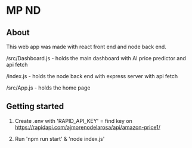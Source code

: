 # MP ND

## About

This web app was made with react front end and node back end.

/src/Dashboard.js - holds the main dashboard with AI price predictor and api fetch

/index.js - holds the node back end with express server with api fetch

/src/App.js - holds the home page

## Getting started

1. Create .env with 'RAPID_API_KEY' = find key on https://rapidapi.com/ajmorenodelarosa/api/amazon-price1/

2. Run 'npm run start' & 'node index.js'




